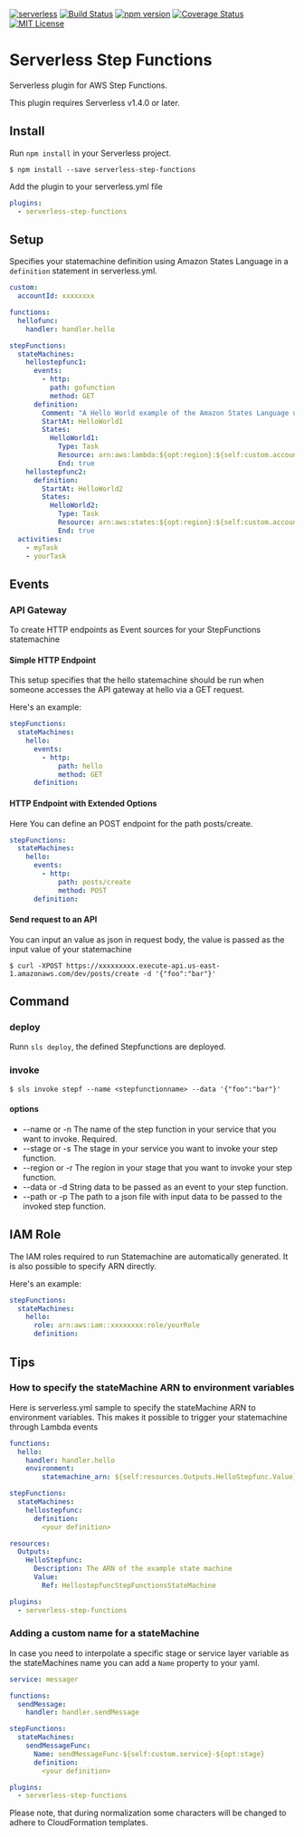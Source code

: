 [![serverless](http://public.serverless.com/badges/v3.svg)](http://www.serverless.com) [![Build Status](https://travis-ci.org/horike37/serverless-step-functions.svg?branch=master)](https://travis-ci.org/horike37/serverless-step-functions) [![npm version](https://badge.fury.io/js/serverless-step-functions.svg)](https://badge.fury.io/js/serverless-step-functions) [![Coverage Status](https://coveralls.io/repos/github/horike37/serverless-step-functions/badge.svg?branch=master)](https://coveralls.io/github/horike37/serverless-step-functions?branch=master) [![MIT License](http://img.shields.io/badge/license-MIT-blue.svg?style=flat)](LICENSE)
# Serverless Step Functions
Serverless plugin for AWS Step Functions.

This plugin requires Serverless v1.4.0 or later.

## Install
Run `npm install` in your Serverless project.
```
$ npm install --save serverless-step-functions
```

Add the plugin to your serverless.yml file
```yml
plugins:
  - serverless-step-functions
```

## Setup
Specifies your statemachine definition using Amazon States Language in a `definition` statement in serverless.yml.

```yml
custom:
  accountId: xxxxxxxx

functions:
  hellofunc:
    handler: handler.hello

stepFunctions:
  stateMachines:
    hellostepfunc1:
      events:
        - http:
          path: gofunction
          method: GET
      definition:
        Comment: "A Hello World example of the Amazon States Language using an AWS Lambda Function"
        StartAt: HelloWorld1
        States:
          HelloWorld1:
            Type: Task
            Resource: arn:aws:lambda:${opt:region}:${self:custom.accountId}:function:${self:service}-${opt:stage}-hello
            End: true
    hellostepfunc2:
      definition:
        StartAt: HelloWorld2
        States:
          HelloWorld2:
            Type: Task
            Resource: arn:aws:states:${opt:region}:${self:custom.accountId}:activity:myTask
            End: true
  activities:
    - myTask
    - yourTask
```

## Events
### API Gateway
To create HTTP endpoints as Event sources for your StepFunctions statemachine

#### Simple HTTP Endpoint
This setup specifies that the hello statemachine should be run when someone accesses the API gateway at hello via a GET request.

Here's an example:

```yml
stepFunctions:
  stateMachines:
    hello:
      events:
        - http:
            path: hello
            method: GET
      definition:
```
#### HTTP Endpoint with Extended Options

Here You can define an POST endpoint for the path posts/create.

```yml
stepFunctions:
  stateMachines:
    hello:
      events:
        - http:
            path: posts/create
            method: POST
      definition:
```

#### Send request to an API
You can input an value as json in request body, the value is passed as the input value of your statemachine

```
$ curl -XPOST https://xxxxxxxxx.execute-api.us-east-1.amazonaws.com/dev/posts/create -d '{"foo":"bar"}'
```

## Command
### deploy
Runn `sls deploy`, the defined Stepfunctions are deployed.

### invoke
```
$ sls invoke stepf --name <stepfunctionname> --data '{"foo":"bar"}'
```

#### options

- --name or -n The name of the step function in your service that you want to invoke. Required.
- --stage or -s The stage in your service you want to invoke your step function.
- --region or -r The region in your stage that you want to invoke your step function.
- --data or -d String data to be passed as an event to your step function.
- --path or -p The path to a json file with input data to be passed to the invoked step function.

## IAM Role
The IAM roles required to run Statemachine are automatically generated. It is also possible to specify ARN directly.

Here's an example:

```yml
stepFunctions:
  stateMachines:
    hello:
      role: arn:aws:iam::xxxxxxxx:role/yourRole
      definition:
```
## Tips
### How to specify the stateMachine ARN to environment variables
Here is serverless.yml sample to specify the stateMachine ARN to environment variables.
This makes it possible to trigger your statemachine through Lambda events

```yml
functions:
  hello:
    handler: handler.hello
    environment:
        statemachine_arn: ${self:resources.Outputs.HelloStepfunc.Value}

stepFunctions:
  stateMachines:
    hellostepfunc:
      definition:
        <your definition>

resources:
  Outputs:
    HelloStepfunc:
      Description: The ARN of the example state machine
      Value:
        Ref: HellostepfuncStepFunctionsStateMachine

plugins:
  - serverless-step-functions
```

### Adding a custom name for a stateMachine
In case you need to interpolate a specific stage or service layer variable as the
stateMachines name you can add a `Name` property to your yaml.

```yml
service: messager

functions:
  sendMessage:
    handler: handler.sendMessage

stepFunctions:
  stateMachines:
    sendMessageFunc:
      Name: sendMessageFunc-${self:custom.service}-${opt:stage}
      definition:
        <your definition>

plugins:
  - serverless-step-functions
```

Please note, that during normalization some characters will be changed to adhere to CloudFormation templates.
